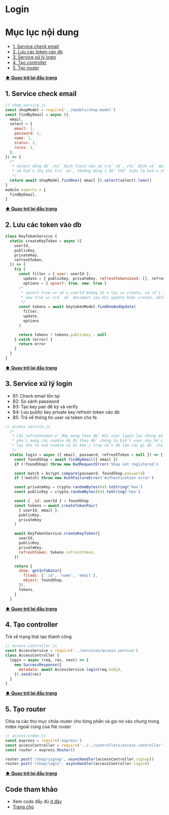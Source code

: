 # Login

# Mục lục nội dung

- [1. Service check email](#1-service-check-email)
- [2. Lưu các token vào db](#2-lưu-các-token-vào-db)
- [3. Service xử lý login](#3-service-xử-lý-login)
- [4. Tạo controller](#4-tạo-controller)
- [5. Tạo router](#5-tạo-router)

**[⬆ Quay trở lại đầu trang](#mục-lục-nội-dung)**

## 1. Service check email

```js
// shop.service.js
const shopModel = require('../models/shop.model')
const findByEmail = async ({
  email,
  select = {
    email: 1,
    password: 1,
    name: 1,
    status: 1,
    roles: 1,
  },
}) => {
  /*
   * select dùng để chỉ định field nào sẽ trả về, chỉ định số dương để thể hiện là những trường này
   * sẽ hiển thị khi trả về, thường dùng 1 để thể hiện là hiển thị, 0 để thể hiện là không hiển thị
   */
  return await shopModel.findOne({ email }).select(select).lean()
}
module.exports = {
  findByEmail,
}
```

**[⬆ Quay trở lại đầu trang](#mục-lục-nội-dung)**

## 2. Lưu các token vào db

```js
class KeyTokenService {
  static createKeyToken = async ({
    userId,
    publicKey,
    privateKey,
    refreshToken,
  }) => {
    try {
      const filter = { user: userId },
        update = { publicKey, privateKey, refreshTokensUsed: [], refreshToken },
        options = { upsert: true, new: true }
      /*
       * upsert true => nếu userId không tồn tại => create, có rồi => update
       * new true => trả về document sau khi update hoặc create, default là trả về document trước update
       */
      const tokens = await keytokenModel.findOneAndUpdate(
        filter,
        update,
        options
      )

      return tokens ? tokens.publicKey : null
    } catch (error) {
      return error
    }
  }
}
```

**[⬆ Quay trở lại đầu trang](#mục-lục-nội-dung)**

## 3. Service xử lý login

- B1: Check email tồn tại
- B2: So sánh password
- B3: Tạo key pair để ký và verify
- B4: Lưu public key private key refresh token vào db
- B5: Trả về thông tin user và token cho fe

```js
// access.service.js
  /*
   * Cái refreshtoken ở đây mang theo để khi user login lại nhung mà có cookie rồi thì bảo ae fe cũng
   * phải mang cái cookie đó đi theo để chúng ta biết user này hồi xưa dùng token này nè, muốn login
   * lại thì ta xoá cookie cũ đi khỏi truy vấn db làm cái gì để cho nó nhanh
   */
  static login = async ({ email, password, refreshToken = null }) => {
    const foundShop = await findByEmail({ email })
    if (!foundShop) throw new BadRequestError('Shop not registered')

    const match = bcrypt.compare(password, foundShop.password)
    if (!match) throw new AuthFailureError('Authentication error')

    const privateKey = crypto.randomBytes(64).toString('hex')
    const publicKey = crypto.randomBytes(64).toString('hex')

    const { _id: userId } = foundShop
    const tokens = await createTokenPair(
      { userId, email },
      publicKey,
      privateKey
    )

    await KeyTokenService.createKeyToken({
      userId,
      publicKey,
      privateKey,
      refreshToken: tokens.refreshToken,
    })

    return {
      shop: getInfoData({
        fileds: ['_id', 'name', 'email'],
        object: foundShop,
      }),
      tokens,
    }
  }
```

**[⬆ Quay trở lại đầu trang](#mục-lục-nội-dung)**

## 4. Tạo controller

Trả về trạng thái tạo thành công

```js
// access.controller.js
const AccessService = require('../services/access.service')
class AccessController {
  login = async (req, res, next) => {
    new SuccessResponse({
      metadata: await AccessService.login(req.body),
    }).send(res)
  }
}
```

**[⬆ Quay trở lại đầu trang](#mục-lục-nội-dung)**

## 5. Tạo router

Chia ra các thư mục chứa router cho từng phần và gọi nó vào chung trong index ngoài cùng của file router

```js
// access/index.js
const express = require('express')
const accessController = require('../../controllers/access.controller')
const router = express.Router()

router.post('/shop/signup', asyncHandler(accessController.signup))
router.post('/shop/login', asyncHandler(accessController.login))
```

**[⬆ Quay trở lại đầu trang](#mục-lục-nội-dung)**

## Code tham khảo

- Xem code đầy đủ [ở đây](https://github.com/thonghp/ecommerce-node-js/commit/33116f6e49734e64ae96a4196e6ec157be7651bd)
- [Trang chủ](../README.md)
